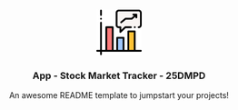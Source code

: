 <!-- PROJECT LOGO -->
<br />
<p align="center">
  <a href="https://github.com/othneildrew/Best-README-Template">
      <img src="images/logo.png" alt="Logo" width="80" height="80">
   </a>
  <h3 align="center">App - Stock Market Tracker - 25DMPD</h3>
  <p align="center">
    An awesome README template to jumpstart your projects!
  </p>
</p>

